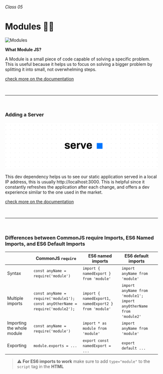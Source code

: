 ###### Class 05

# Modules 🧑‍💻

![Modules](https://media.wired.com/photos/5954a0ce267cf6013d251f4e/191:100/w_1280,c_limit/HighRes_LEGO_DUPLO_bricks-ft.jpg)

**What Module JS?**

A Module is a small piece of code capable of solving a specific problem. This is useful because it helps us to focus on solving a bigger problem by splitting it into small, not overwhelming steps.

[check more on the documentation](https://developer.mozilla.org/en-US/docs/Web/JavaScript/Guide/Modules)

<br />

---

<br />

### **Adding a Server**

![Serve](https://raw.githubusercontent.com/vercel/serve/main/media/banner.png)

This dev dependency helps us to see our static application served in a local IP address, this is usually http://localhost:3000. This is helpful since it constantly refreshes the application after each change, and offers a dev experience similar to the one used in the market.

[check more on the documentation](https://github.com/vercel/serve#readme)

<br />

---

<br />

### **Differences between CommonJS require Imports, ES6 Named Imports, and ES6 Default Imports**

|                            | CommonJS `require`                                                                   | ES6 named imports                                     | ES6 default imports                                                        |     |
| -------------------------- | ------------------------------------------------------------------------------------ | ----------------------------------------------------- | -------------------------------------------------------------------------- | --- |
| Syntax                     | `const anyName = require('module')`                                                  | `import { namedExport } from 'module'`                | `import anyName from 'module'`                                             |     |
| Multiple imports           | `const anyName = require('module1');`<br/>`const anyOtherName = require('module2');` | `import { namedExport1, namedExport2 } from 'module'` | `import anyName from 'module1';`<br />`import anyOtherName from 'module2'` |     |
| Importing the whole module | `const anyName = require('module')`                                                  | `import * as module from 'module'`                    | `import anyName from 'module'`                                             |     |
| Exporting                  | `module.exports = ...`                                                               | `export const namedExport = ...`                      | `export default ...`                                                       |     |

> ⚠️ **For ES6 imports to work** make sure to add `type="module"` to the `script` tag in the **HTML**

